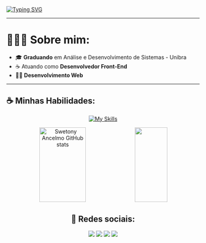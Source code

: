 [![Typing SVG](https://readme-typing-svg.demolab.com?font=Fira+Code&duration=4000&pause=500&width=435&lines=Olá!+%F0%9F%91%8B;Pode+me+chamar+de+Tony!+%F0%9F%98%81;Sou+Desenvolvedor+Front-End;Especialista+em+JavaScript+e+React)](https://git.io/typing-svg)

---
<h1>👩🏽‍💻 Sobre mim: </h1>

- 🎓 <strong>Graduando</strong> em Análise e Desenvolvimento de Sistemas - Unibra
- ☕ Atuando como <strong>Desenvolvedor Front-End</strong>
- 👩‍💻 <strong>Desenvolvimento Web</strong>

---
<h2>☕ Minhas Habilidades: </h2>

<div align="center">
  
  [![My Skills](https://skillicons.dev/icons?i=html,css,js,react,tailwind,dotnet,java,c,git)](https://skillicons.dev)
  
</div>

<!-- GitHub Stats -->
<div align="center">  
  <img width="49%" height="195px" src="https://github-readme-stats.vercel.app/api?username=swetonyancelmo&show_icons=true&count_private=true&hide_border=true&title_color=B253FF&icon_color=B253FF&text_color=c9d1d9&bg_color=0d1117" alt="Swetony Ancelmo GitHub stats" />
  <img width="41%" height="195px" src="https://github-readme-stats.vercel.app/api/top-langs/?username=swetonyancelmo&layout=compact&hide_border=true&title_color=B253FF&text_color=c9d1d9&bg_color=0d1117" />
</div>


 <div align="center"><h2>📱 Redes sociais: </h2>
  <a href="https://swetony.vercel.app/" target="_blank"><img src="https://img.shields.io/badge/-Portfolio-%23F50040?style=for-the-badge&logo=typescript&logoColor=white" target="_blank"></a>
  <a href="https://www.linkedin.com/in/swetony-ancelmo/" target="_blank"><img src="https://img.shields.io/badge/-LinkedIn-%230077B5?style=for-the-badge&logo=devbox&logoColor=white" target="_blank"></a>
  <a href = "https://www.instagram.com/swetony_/"><img src="https://img.shields.io/badge/-Instagram-%23123?style=for-the-badge&logo=instagram&logoColor=white" target="_blank"></a>
  <a href = "mailto:swetonyancelmo@gmail.com"><img src="https://img.shields.io/badge/-Gmail-%23333?style=for-the-badge&logo=gmail&logoColor=white" target="_blank"></a>
</div>
